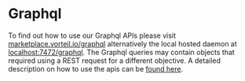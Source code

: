 # Graphql
To find out how to use our Graphql APIs please visit [marketplace.vorteil.io/graphql](https://marketplace.vorteil.io/graphql) alternatively the local hosted daemon at [localhost:7472/graphql](localhost:7472/graphql). The Graphql queries may contain objects that required using a REST request for a different objective. A detailed description on how to use the apis can be [found here](../rest/README.md).
